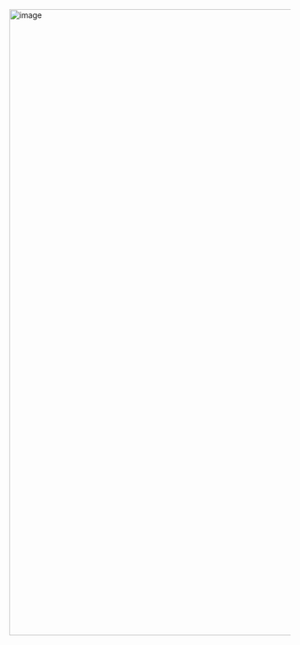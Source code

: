 <img width="1841" height="1120" alt="image" src="https://github.com/user-attachments/assets/028d07f0-d713-417e-8680-07a006f97a95" />
